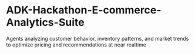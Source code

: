 # ADK-Hackathon-E-commerce-Analytics-Suite
Agents analyzing customer behavior, inventory patterns, and market trends to optimize pricing and recommendations at near realtime
